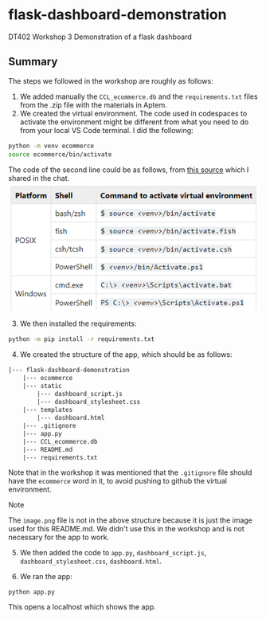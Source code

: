 # flask-dashboard-demonstration
DT402 Workshop 3 Demonstration of a flask dashboard

## Summary

The steps we followed in the workshop are roughly as follows:

1. We added manually the `CCL_ecommerce.db` and the `requirements.txt` files from the .zip file with the materials in Aptem.
2. We created the virtual environment. The code used in codespaces to activate the environment might be different from what you need to do from your local VS Code terminal. I did the following:

```Bash
python -m venv ecommerce
source ecommerce/bin/activate
```
The code of the second line could be as follows, from [this source](https://docs.python.org/3/library/venv.html#creating-virtual-environments) which I shared in the chat.
![alt text](image.png)

3. We then installed the requirements:

```Bash
python -m pip install -r requirements.txt
```

4. We created the structure of the app, which should be as follows:
```
|--- flask-dashboard-demonstration
    |--- ecommerce
    |--- static
        |--- dashboard_script.js
        |--- dashboard_stylesheet.css
    |--- templates
        |--- dashboard.html
    |--- .gitignore
    |--- app.py
    |--- CCL_ecommerce.db
    |--- README.md
    |--- requirements.txt
```
Note that in the workshop it was mentioned that the `.gitignore` file should have the `ecommerce` word in it, to avoid pushing to github the virtual environment.

> [!NOTE]
> The `image.png` file is not in the above structure because it is just the image used for this README.md. We didn't use this in the workshop and is not necessary for the app to work.

5. We then added the code to `app.py`, `dashboard_script.js`, `dashboard_stylesheet.css`, `dashboard.html`.

6. We ran the app:
```
python app.py
```
This opens a localhost which shows the app.

